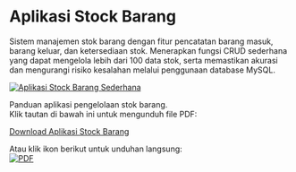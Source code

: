 # Aplikasi Stock Barang

Sistem manajemen stok barang dengan fitur pencatatan barang masuk, barang keluar, dan ketersediaan stok. Menerapkan fungsi CRUD sederhana yang dapat mengelola lebih dari 100 data stok, serta memastikan akurasi dan mengurangi risiko kesalahan melalui penggunaan database MySQL.

[![Aplikasi Stock Barang Sederhana](https://img.youtube.com/vi/L8Ueqej5e-8/0.jpg)](https://youtube.com/L8Ueqej5e-8)

Panduan aplikasi pengelolaan stok barang.  
Klik tautan di bawah ini untuk mengunduh file PDF:

[Download Aplikasi Stock Barang](https://github.com/Adinda-Nur-Azizah/aplikasi-stok-barang/blob/main/Aplikasi%20Sock%20Barang.pdf)

Atau klik ikon berikut untuk unduhan langsung:  
[![PDF](https://img.icons8.com/color/48/000000/pdf.png)](https://github.com/Adinda-Nur-Azizah/aplikasi-stok-barang/blob/main/Aplikasi%20Sock%20Barang.pdf)
